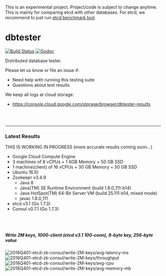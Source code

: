 This is an experimental project. Project/code is subject to change anytime.
This is mainly for comparing etcd with other databases. For etcd, we recommend
to just run [etcd benchmark tool](https://github.com/coreos/etcd/tree/master/tools/benchmark).

# dbtester

[![Build Status](https://img.shields.io/travis/coreos/dbtester.svg?style=flat-square)][cistat] [![Godoc](http://img.shields.io/badge/go-documentation-blue.svg?style=flat-square)][dbtester-godoc]

Distributed database tester.

Please let us know or file an issue if:

- Need help with running this testing suite
- Questions about test results

We keep all logs at cloud storage:

- https://console.cloud.google.com/storage/browser/dbtester-results


[cistat]: https://travis-ci.org/coreos/dbtester
[dbtester-godoc]: https://godoc.org/github.com/coreos/dbtester




<br><br><hr>
### Latest Results

THIS IS WORKING IN PROGRESS (more accurate results coming soon...)

- Google Cloud Compute Engine
- 3 machines of 8 vCPUs + 1 6GB Memory + 50 GB SSD
- 1 machine(client) of 16 vCPUs + 30 GB Memory + 50 GB SSD
- Ubuntu 16.10
- Zookeepr v3.4.9
  - Java 8
  - Java(TM) SE Runtime Environment (build 1.8.0_111-b14)
  - Java HotSpot(TM) 64-Bit Server VM (build 25.111-b14, mixed mode)
  - javac 1.8.0_111
- etcd v3.1 (Go 1.7.3)
- Consul v0.7.1 (Go 1.7.3)


<br><br>
##### Write 2M keys, 1000-client (etcd v3.1 100-conn), 8-byte key, 256-byte value

<img src="https://storage.googleapis.com/dbtester-results/2016Q401-etcd-zk-consul/write-2M-keys/avg-latency-ms.svg" alt="2016Q401-etcd-zk-consul/write-2M-keys/avg-latency-ms">

<img src="https://storage.googleapis.com/dbtester-results/2016Q401-etcd-zk-consul/write-2M-keys/throughput.svg" alt="2016Q401-etcd-zk-consul/write-2M-keys/throughput">

<img src="https://storage.googleapis.com/dbtester-results/2016Q401-etcd-zk-consul/write-2M-keys/avg-cpu.svg" alt="2016Q401-etcd-zk-consul/write-2M-keys/avg-cpu">

<img src="https://storage.googleapis.com/dbtester-results/2016Q401-etcd-zk-consul/write-2M-keys/avg-memory-mb.svg" alt="2016Q401-etcd-zk-consul/write-2M-keys/avg-memory-mb">

